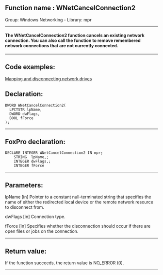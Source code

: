 
## Function name : WNetCancelConnection2
Group: Windows Networking - Library: mpr    
***  


#### The WNetCancelConnection2 function cancels an existing network connection. You can also call the function to remove remembered network connections that are not currently connected.
***  


## Code examples:
[Mapping and disconnecting network drives](../../samples/sample_387.md)  

## Declaration:
```foxpro  
DWORD WNetCancelConnection2(
  LPCTSTR lpName,
  DWORD dwFlags,
  BOOL fForce
);  
```  
***  


## FoxPro declaration:
```foxpro  
DECLARE INTEGER WNetCancelConnection2 IN mpr;
	STRING  lpName,;
	INTEGER dwFlags,;
	INTEGER fForce  
```  
***  


## Parameters:
lpName 
[in] Pointer to a constant null-terminated string that specifies the name of either the redirected local device or the remote network resource to disconnect from.

dwFlags 
[in] Connection type. 

fForce 
[in] Specifies whether the disconnection should occur if there are open files or jobs on the connection.  
***  


## Return value:
If the function succeeds, the return value is NO_ERROR (0).  
***  

